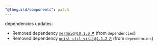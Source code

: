 ```yaml
---
"@theguild/components": patch
---
```

dependencies updates:
  - Removed dependency [`mermaid@10.1.0` ↗︎](https://www.npmjs.com/package/mermaid/v/10.1.0) (from `dependencies`)
  - Removed dependency [`unist-util-visit@4.1.2` ↗︎](https://www.npmjs.com/package/unist-util-visit/v/4.1.2) (from `dependencies`)
